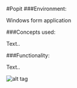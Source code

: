 #Popit
###Environment:

Windows form application

###Concepts used:

Text..

###Functionality:

Text..


![alt tag](https://raw.github.com/andrewjhinger/PopIt/master/Capture.JPG)
